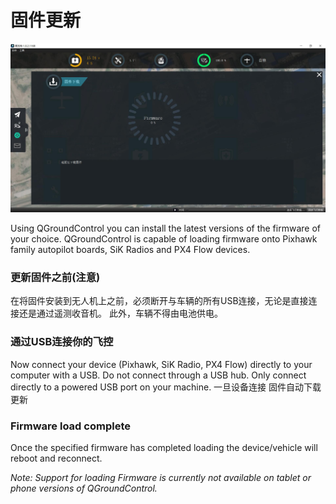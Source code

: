 # 固件更新

![](Firmware.jpg)

Using QGroundControl you can install the latest versions of the firmware of your choice. QGroundControl is capable of loading firmware onto Pixhawk family autopilot boards, SiK Radios and PX4 Flow devices.

### 更新固件之前(注意)

在将固件安装到无人机上之前，必须断开与车辆的所有USB连接，无论是直接连接还是通过遥测收音机。 此外，车辆不得由电池供电。 

### 通过USB连接你的飞控

Now connect your device (Pixhawk, SiK Radio, PX4 Flow) directly to your computer with a USB. Do not connect through a USB hub. Only connect directly to a powered USB port on your machine.
一旦设备连接 固件自动下载更新
### Firmware load complete

Once the specified firmware has completed loading the device/vehicle will reboot and reconnect.

*Note: Support for loading Firmware is currently not available on tablet or phone versions of QGroundControl.*
